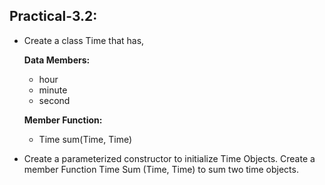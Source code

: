 ## Practical-3.2:

- Create a class Time that has, 

    **Data Members:**
    - hour
    - minute
    - second

    **Member Function:**
    - Time sum(Time, Time)
    
-  Create a parameterized constructor to initialize Time Objects. Create a member Function Time Sum (Time, Time) to sum two time objects.

